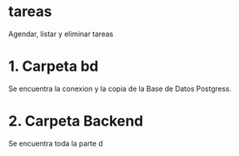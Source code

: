 # tareas
Agendar, listar y eliminar tareas

# 1. Carpeta bd
Se encuentra la conexion y la copia de la Base de Datos Postgress.

# 2. Carpeta Backend
Se encuentra toda la parte d
